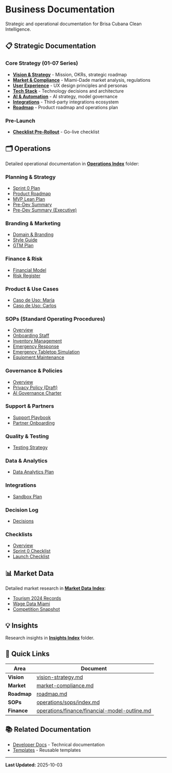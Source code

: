 # Business Documentation

Strategic and operational documentation for Brisa Cubana Clean Intelligence.

## 📋 Strategic Documentation

### Core Strategy (01-07 Series)

- **[Vision & Strategy](vision-strategy.md)** - Mission, OKRs, strategic roadmap
- **[Market & Compliance](market-compliance.md)** - Miami-Dade market analysis, regulations
- **[User Experience](user-experience.md)** - UX design principles and personas
- **[Tech Stack](tech-stack.md)** - Technology decisions and architecture
- **[AI & Automation](ai-automation.md)** - AI strategy, model governance
- **[Integrations](integrations.md)** - Third-party integrations ecosystem
- **[Roadmap](roadmap.md)** - Product roadmap and operations plan

### Pre-Launch

- **[Checklist Pre-Rollout](checklist-pre-rollout.md)** - Go-live checklist

## 🗂️ Operations

Detailed operational documentation in **[Operations Index](operations/index.md)** folder:

### Planning & Strategy

- [Sprint 0 Plan](operations/sprint0-plan.md)
- [Product Roadmap](operations/product/product-roadmap.md)
- [MVP Lean Plan](operations/product/mvp-lean-plan.md)
- [Pre-Dev Summary](operations/pre-dev-summary.md)
- [Pre-Dev Summary (Executive)](operations/pre-dev-summary-executive.md)

### Branding & Marketing

- [Domain & Branding](operations/domain-and-branding.md)
- [Style Guide](operations/branding/style-guide-outline.md)
- [GTM Plan](operations/marketing/gtm-plan.md)

### Finance & Risk

- [Financial Model](operations/finance/financial-model-outline.md)
- [Risk Register](operations/risk/risk-register.md)

### Product & Use Cases

- [Caso de Uso: María](operations/product/caso-uso-maria.md)
- [Caso de Uso: Carlos](operations/product/caso-uso-carlos.md)

### SOPs (Standard Operating Procedures)

- [Overview](operations/sops/index.md)
- [Onboarding Staff](operations/sops/onboarding-staff.md)
- [Inventory Management](operations/sops/inventory-management.md)
- [Emergency Response](operations/sops/emergency-response.md)
- [Emergency Tabletop Simulation](operations/sops/emergency-response-tabletop.md)
- [Equipment Maintenance](operations/sops/maintenance.md)

### Governance & Policies

- [Overview](operations/policies/index.md)
- [Privacy Policy (Draft)](operations/policies/privacy-policy-draft.md)
- [AI Governance Charter](operations/policies/governance-ia-charter.md)

### Support & Partners

- [Support Playbook](operations/support/support-playbook.md)
- [Partner Onboarding](operations/partners/partner-onboarding.md)

### Quality & Testing

- [Testing Strategy](operations/qa/testing-strategy.md)

### Data & Analytics

- [Data Analytics Plan](operations/data/data-analytics-plan.md)

### Integrations

- [Sandbox Plan](operations/integrations/sandbox-plan.md)

### Decision Log

- [Decisions](operations/decision-log/decisions.md)

### Checklists

- [Overview](operations/checklists/index.md)
- [Sprint 0 Checklist](operations/checklists/sprint0-checklist.md)
- [Launch Checklist](operations/checklists/launch-checklist.md)

## 📊 Market Data

Detailed market research in **[Market Data Index](market-data/index.md)**:

- [Tourism 2024 Records](market-data/tourism-2024-records.md)
- [Wage Data Miami](market-data/wage-maids-miami.md)
- [Competition Snapshot](market-data/cleaning-competition-snapshot.md)

## 💡 Insights

Research insights in **[Insights Index](insights/index.md)** folder.

## 🎯 Quick Links

| Area        | Document                                                                                       |
| ----------- | ---------------------------------------------------------------------------------------------- |
| **Vision**  | [vision-strategy.md](vision-strategy.md)                                                       |
| **Market**  | [market-compliance.md](market-compliance.md)                                                   |
| **Roadmap** | [roadmap.md](roadmap.md)                                                                       |
| **SOPs**    | [operations/sops/index.md](operations/sops/index.md)                                           |
| **Finance** | [operations/finance/financial-model-outline.md](operations/finance/financial-model-outline.md) |

## 📚 Related Documentation

- [Developer Docs](../for-developers/README.md) - Technical documentation
- [Templates](../reference/templates/index.md) - Reusable templates

---

**Last Updated:** 2025-10-03
